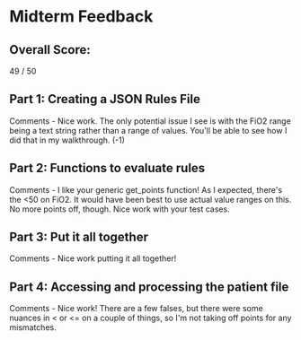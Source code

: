# Midterm Feedback

## Overall Score: 
49 / 50




## Part 1: Creating a JSON Rules File
Comments - Nice work.  The only potential issue I see is with the FiO2 range being a text string rather than a range of values.  You'll be able to see how I did that in my walkthrough.  (-1)

## Part 2: Functions to evaluate rules
Comments - I like your generic get_points function!  As I expected, there's the <50 on FiO2.  It would have been best to use actual value ranges on this.  No more points off, though.  Nice work with your test cases.

## Part 3: Put it all together
Comments - Nice work putting it all together!

## Part 4: Accessing and processing the patient file
Comments - Nice work!  There are a few falses, but there were some nuances in < or <= on a couple of things, so I'm not taking off points for any mismatches.
